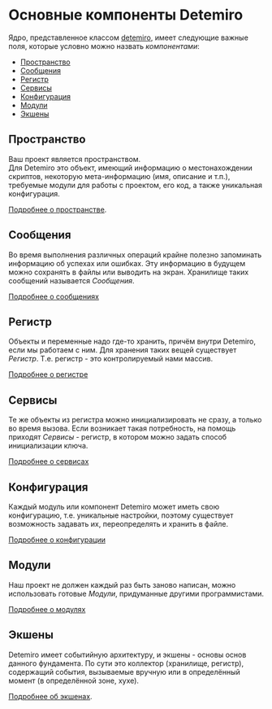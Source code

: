 ﻿# Основные компоненты Detemiro

Ядро, представленное классом [detemiro](https://docs.detemiro.org/api/classes/detemiro.html), имеет следующие важные поля, которые условно можно назвать *компонентами*:

* [Пространство](#space)
* [Сообщения](#messages)
* [Регистр](#registry)
* [Сервисы](#services)
* [Конфигурация](#config)
* [Модули](#modules)
* [Экшены](#actions)

## <a name="space"></a>Пространство
Ваш проект является пространством.  
Для Detemiro это объект, имеющий информацию о местонахождении скриптов, некоторую мета-информацию (имя, описание и т.п.), требуемые модули для работы с проектом, его код, а также уникальная конфигурация.

[Подробнее о пространстве](Space).

## <a name="messages"></a>Сообщения
Во время выполнения различных операций крайне полезно запоминать информацию об успехах или ошибках. Эту информацию в будущем можно сохранять в файлы или выводить на экран. Хранилище таких сообщений называется *Сообщения*.

[Подробнее о сообщениях](Messages)

## <a name="registry"></a>Регистр
Объекты и переменные надо где-то хранить, причём внутри Detemiro, если мы работаем с ним. Для хранения таких вещей существует *Регистр*. Т.е. регистр - это контролируемый нами массив.

[Подробнее о регистре](Registry)

## <a name="services"></a>Сервисы
Те же объекты из регистра можно инициализировать не сразу, а только во время вызова. Если возникает такая потребность, на помощь приходят *Сервисы* - регистр, в котором можно задать способ инициализации ключа.

[Подробнее о сервисах](Services)

## <a name="config"></a>Конфигурация
Каждый модуль или компонент Detemiro может иметь свою конфигурацию, т.е. уникальные настройки, поэтому существует возможность задавать их, переопределять и хранить в файле.

[Подробнее о конфигурации](Config)

## <a name="modules"></a>Модули
Наш проект не должен каждый раз быть заново написан, можно использовать готовые *Модули*, придуманные другими программистами.

[Подробнее о модулях](Modules)

## <a name="actions"></a>Экшены
Detemiro имеет событийную архитектуру, и экшены - основы основ данного фундамента. По сути это коллектор (хранилище, регистр), содержащий события, вызываемые вручную или в определённый момент (в определённой зоне, хухе).

[Подробнее об экшенах](Actions).